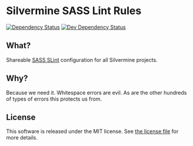 # Silvermine SASS Lint Rules

[![Dependency Status](https://david-dm.org/silvermine/eslint-config-silvermine.png)](https://david-dm.org/silvermine/eslint-config-silvermine)
[![Dev Dependency Status](https://david-dm.org/silvermine/eslint-config-silvermine/dev-status.png)](https://david-dm.org/silvermine/eslint-config-silvermine#info=devDependencies&view=table)


## What?

Shareable [SASS SLint](https://github.com/sasstools/sass-lint) configuration for all Silvermine projects.


## Why?

Because we need it. Whitespace errors are evil. As are the other hundreds of
types of errors this protects us from.


## License

This software is released under the MIT license. See [the license
file](LICENSE) for more details.
